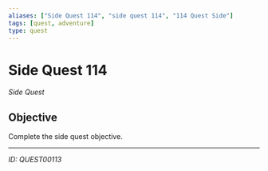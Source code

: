 ```yaml
---
aliases: ["Side Quest 114", "side quest 114", "114 Quest Side"]
tags: [quest, adventure]
type: quest
---
```


# Side Quest 114

*Side Quest*

## Objective
Complete the side quest objective.

---
*ID: QUEST00113*